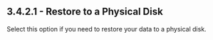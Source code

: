 ## 3.4.2.1 - Restore to a Physical Disk

Select this option if you need to restore your data to a physical disk.



